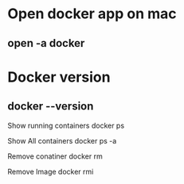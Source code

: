 # Open docker app on mac
## open -a docker

# Docker version 
## docker --version

Show running containers
docker ps

Show All containers
docker ps -a

Remove conatiner
docker rm <container id>

Remove Image
docker rmi <image id>